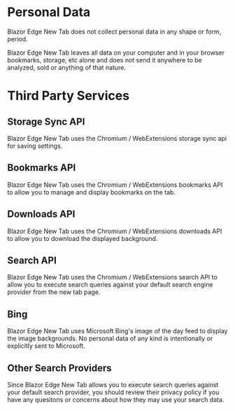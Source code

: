 # Personal Data

Blazor Edge New Tab does not collect personal data in any shape or form, period. 

Blazor Edge New Tab leaves all data on your computer and in your browser bookmarks, storage, etc alone and does not send it anywhere to be analyzed, sold or anything of that nature.

# Third Party Services

## Storage Sync API

Blazor Edge New Tab uses the Chromium / WebExtensions storage sync api for saving settings.

## Bookmarks API

Blazor Edge New Tab uses the Chromium / WebExtensions bookmarks API to allow you to manage and display bookmarks on the tab.

## Downloads API

Blazor Edge New Tab uses the Chromium / WebExtensions downloads API to allow you to download the displayed background.

## Search API

Blazor Edge New Tab uses the Chromium / WebExtensions search API to allow you to execute search queries against your default search engine provider from the new tab page.

## Bing 

Blazor Edge New Tab uses Microsoft Bing's image of the day feed to display the image backgrounds. No personal data of any kind is intentionally or explicitly sent to Microsoft. 


## Other Search Providers

Since Blazor Edge New Tab allows you to execute search queries against your default search provider, you should review their privacy policy if you have any quesitons or concerns about how they may use your search data. 